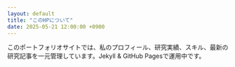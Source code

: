 ```yaml
---
layout: default
title: "このHPについて"
date: 2025-05-21 12:00:00 +0900
---
```


このポートフォリオサイトでは、私のプロフィール、研究実績、スキル、最新の研究記事を一元管理しています。Jekyll & GitHub Pagesで運用中です。